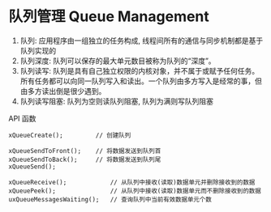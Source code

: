 # 队列管理 Queue Management

1. 队列: 应用程序由一组独立的任务构成, 线程间所有的通信与同步机制都是基于队列实现的
2. 队列深度: 队列可以保存的最大单元数目被称为队列的“深度”。
3. 队列读写: 队列是具有自己独立权限的内核对象，并不属于或赋予任何任务。所有任务都可以向同一队列写入和读出。一个队列由多方写入是经常的事，但由多方读出倒是很少遇到。
4. 队列读写阻塞: 队列为空则读队列阻塞, 队列为满则写队列阻塞

API 函数

```
xQueueCreate();			// 创建队列

xQueueSendToFront();	// 将数据发送到队列首
xQueueSendToBack();		// 将数据发送到队列尾
xQueueSend();

xQueueReceive();			// 从队列中接收(读取)数据单元并删除接收到的数据
xQueuePeek();				// 从队列中接收(读取)数据单元而不删除接收到的数据
uxQueueMessagesWaiting();	// 查询队列中当前有效数据单元个数
```
